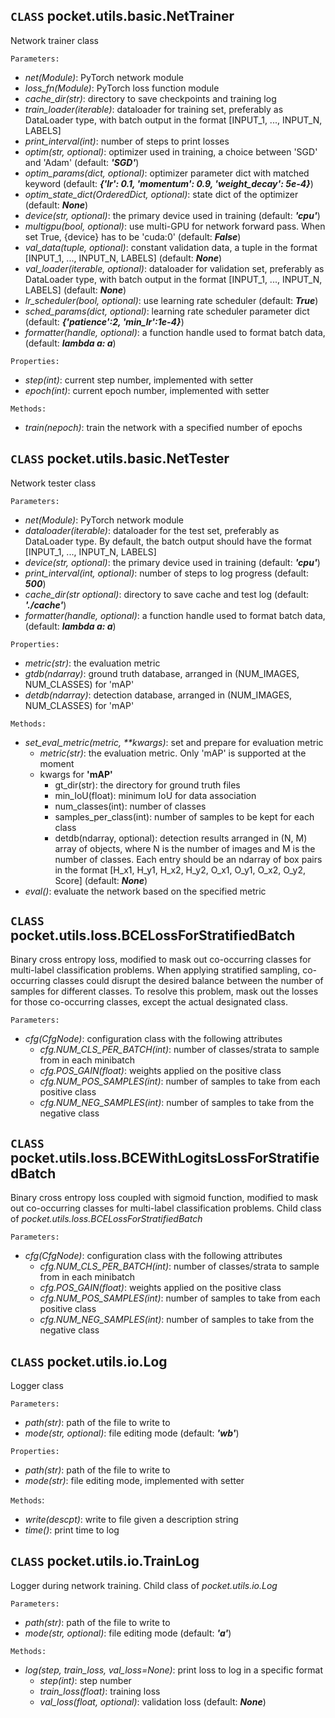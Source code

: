 ## __`CLASS`__ pocket.utils.basic.NetTrainer

Network trainer class

`Parameters:`
* *net(Module)*: PyTorch network module
* *loss_fn(Module)*: PyTorch loss function module
* *cache_dir(str)*: directory to save checkpoints and training log
* *train_loader(iterable)*: dataloader for training set, preferably as DataLoader type, with batch output in the format \[INPUT_1, ..., INPUT_N, LABELS\]
* *print_interval(int)*: number of steps to print losses
* *optim(str, optional)*: optimizer used in training, a choice between 'SGD' and 'Adam' (default: __*'SGD'*__)
* *optim_params(dict, optional)*: optimizer parameter dict with matched keyword (default: __*{'lr': 0.1, 'momentum': 0.9, 'weight_decay': 5e-4}*__)
* *optim_state_dict(OrderedDict, optional)*: state dict of the optimizer (default: __*None*__)
* *device(str, optional)*: the primary device used in training (default: __*'cpu'*__)
* *multigpu(bool, optional)*: use multi-GPU for network forward pass. When set True, {device} has to be 'cuda:0' (default: __*False*__)
* *val_data(tuple, optional)*: constant validation data, a tuple in the format \[INPUT_1, ..., INPUT_N, LABELS\] (default: __*None*__)
* *val_loader(iterable, optional)*: dataloader for validation set, preferably as DataLoader type, with batch output in the format \[INPUT_1, ..., INPUT_N, LABELS\] (default: __*None*__)
* *lr_scheduler(bool, optional)*: use learning rate scheduler (default: __*True*__)
* *sched_params(dict, optional)*: learning rate scheduler parameter dict (default: __*{'patience':2, 'min_lr':1e-4}*__)
* *formatter(handle, optional)*: a function handle used to format batch data, (default: __*lambda a: a*__)

`Properties:`
* *step(int)*: current step number, implemented with setter
* *epoch(int)*: current epoch number, implemented with setter

`Methods:`
* *train(nepoch)*: train the network with a specified number of epochs

## __`CLASS`__ pocket.utils.basic.NetTester

Network tester class

`Parameters:`
* *net(Module)*: PyTorch network module
* *dataloader(iterable)*: dataloader for the test set, preferably as DataLoader type. By default, the batch output should have the format \[INPUT_1, ..., INPUT_N, LABELS\]
* *device(str, optional)*: the primary device used in training (default: __*'cpu'*__)
* *print_interval(int, optional)*: number of steps to log progress (default: __*500*__)
* *cache_dir(str optional)*: directory to save cache and test log (default: __*'./cache'*__)
* *formatter(handle, optional)*: a function handle used to format batch data, (default: __*lambda a: a*__)

`Properties:`
* *metric(str)*: the evaluation metric
* *gtdb(ndarray)*: ground truth database, arranged in (NUM_IMAGES, NUM_CLASSES) for 'mAP'
* *detdb(ndarray)*: detection database, arranged in (NUM_IMAGES, NUM_CLASSES) for 'mAP'

`Methods:`
* *set_eval_metric(metric, **kwargs)*: set and prepare for evaluation metric
    * *metric(str)*: the evaluation metric. Only 'mAP' is supported at the moment
    * kwargs for __'mAP'__
        * gt_dir(str): the directory for ground truth files
        * min_IoU(float): minimum IoU for data association
        * num_classes(int): number of classes
        * samples_per_class(int): number of samples to be kept for each class
        * detdb(ndarray, optional): detection results arranged in (N, M) array of objects, where N is the number of images and M is the number of classes. Each entry should be an ndarray of box pairs in the format \[H_x1, H_y1, H_x2, H_y2, O_x1, O_y1, O_x2, O_y2, Score\] (default: __*None*__)
* *eval()*: evaluate the network based on the specified metric

## __`CLASS`__ pocket.utils.loss.BCELossForStratifiedBatch

Binary cross entropy loss, modified to mask out co-occurring classes for multi-label classification problems. When applying stratified sampling, co-occurring classes could disrupt the desired balance between the number of samples for different classes. To resolve this problem, mask out the losses for those co-occurring classes, except the actual designated class.  

`Parameters:`
* *cfg(CfgNode)*: configuration class with the following attributes
    * *cfg.NUM_CLS_PER_BATCH(int)*: number of classes/strata to sample from in each minibatch
    * *cfg.POS_GAIN(float)*: weights applied on the positive class
    * *cfg.NUM_POS_SAMPLES(int)*: number of samples to take from each positive class
    * *cfg.NUM_NEG_SAMPLES(int)*: number of samples to take from the negative class

## __`CLASS`__ pocket.utils.loss.BCEWithLogitsLossForStratifiedBatch

Binary cross entropy loss coupled with sigmoid function, modified to mask out co-occurring classes for multi-label classification problems. Child class of _pocket.utils.loss.BCELossForStratifiedBatch_

`Parameters:`
* *cfg(CfgNode)*: configuration class with the following attributes
    * *cfg.NUM_CLS_PER_BATCH(int)*: number of classes/strata to sample from in each minibatch
    * *cfg.POS_GAIN(float)*: weights applied on the positive class
    * *cfg.NUM_POS_SAMPLES(int)*: number of samples to take from each positive class
    * *cfg.NUM_NEG_SAMPLES(int)*: number of samples to take from the negative class

## __`CLASS`__ pocket.utils.io.Log

Logger class

`Parameters:`
* *path(str)*: path of the file to write to
* *mode(str, optional)*: file editing mode (default: __*'wb'*__)

`Properties:`
* *path(str)*: path of the file to write to
* *mode(str)*: file editing mode, implemented with setter

`Methods`:
* *write(descpt)*: write to file given a description string
* *time()*: print time to log

## __`CLASS`__ pocket.utils.io.TrainLog

Logger during network training. Child class of _pocket.utils.io.Log_

`Parameters:`
* *path(str)*: path of the file to write to
* *mode(str, optional)*: file editing mode (default: __*'a'*__)

`Methods:`
* *log(step, train_loss, val_loss=None)*: print loss to log in a specific format
    * *step(int)*: step number
    * *train_loss(float)*: training loss
    * *val_loss(float, optional)*: validation loss (default: __*None*__)
